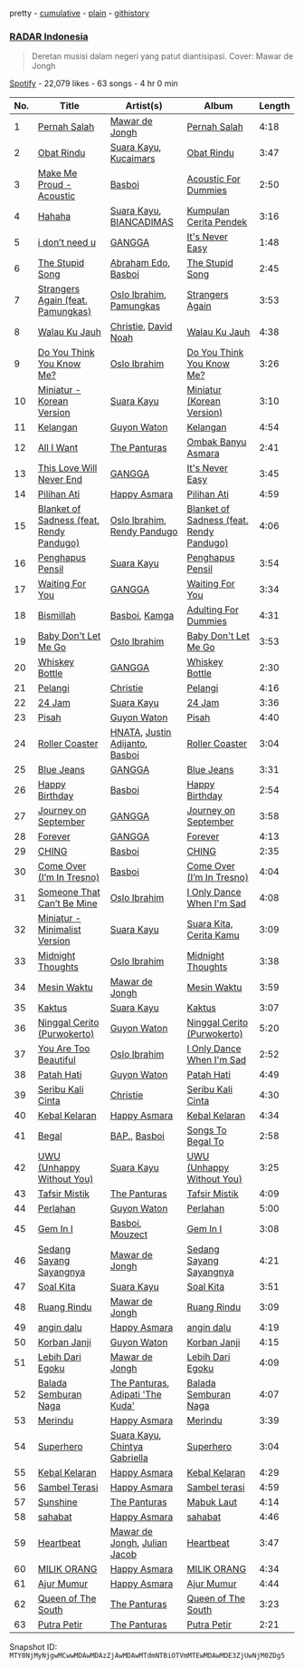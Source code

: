 pretty - [cumulative](/playlists/cumulative/37i9dQZF1DWYxUz0Ouugmb.md) - [plain](/playlists/plain/37i9dQZF1DWYxUz0Ouugmb) - [githistory](https://github.githistory.xyz/mackorone/spotify-playlist-archive/blob/main/playlists/plain/37i9dQZF1DWYxUz0Ouugmb)

### [RADAR Indonesia](https://open.spotify.com/playlist/37i9dQZF1DWYxUz0Ouugmb)

> Deretan musisi dalam negeri yang patut diantisipasi\. Cover: Mawar de Jongh

[Spotify](https://open.spotify.com/user/spotify) - 22,079 likes - 63 songs - 4 hr 0 min

| No. | Title | Artist(s) | Album | Length |
|---|---|---|---|---|
| 1 | [Pernah Salah](https://open.spotify.com/track/1DLIKbsOcsNAoRLlGq6nJM) | [Mawar de Jongh](https://open.spotify.com/artist/6RoZip1Hn7ahR6MjzBKKLK) | [Pernah Salah](https://open.spotify.com/album/3I2QEgfVkBOKLLJAqaegoB) | 4:18 |
| 2 | [Obat Rindu](https://open.spotify.com/track/688SOzohXB8IEWPLlMoHsR) | [Suara Kayu](https://open.spotify.com/artist/327ipGIr9bD3MkLb2eucqC), [Kucaimars](https://open.spotify.com/artist/2qf0FNIDmfNQ3bTi9Gyj90) | [Obat Rindu](https://open.spotify.com/album/61QED0aYIkhiHdt0GC7GK4) | 3:47 |
| 3 | [Make Me Proud \- Acoustic](https://open.spotify.com/track/6Hf6eneXT5MOXoH8zAuZWy) | [Basboi](https://open.spotify.com/artist/0mmlthXmJKSeIhvmXso3z9) | [Acoustic For Dummies](https://open.spotify.com/album/1NUGRzeyEWKvw08uYjdp3q) | 2:50 |
| 4 | [Hahaha](https://open.spotify.com/track/6TeXaBY0c9lIG5x9Qs2s3H) | [Suara Kayu](https://open.spotify.com/artist/327ipGIr9bD3MkLb2eucqC), [BIANCADIMAS](https://open.spotify.com/artist/2p3vbgeu0Y7v7EVJ41Hu9M) | [Kumpulan Cerita Pendek](https://open.spotify.com/album/1YtbLVcymkCfIM5BzocDge) | 3:16 |
| 5 | [i don’t need u](https://open.spotify.com/track/3nrNlNub0uPSexmYXrbhHh) | [GANGGA](https://open.spotify.com/artist/4nd1IvFkUoQinjvYdUmOBI) | [It's Never Easy](https://open.spotify.com/album/6GC6ht6osWTttTsnFXNc8L) | 1:48 |
| 6 | [The Stupid Song](https://open.spotify.com/track/4lfLg684A5uRL9gfNxQ1xx) | [Abraham Edo](https://open.spotify.com/artist/62iByAWLMcsNrR9aGr9gwB), [Basboi](https://open.spotify.com/artist/0mmlthXmJKSeIhvmXso3z9) | [The Stupid Song](https://open.spotify.com/album/5vqqd9xADRv7Sq5ewjv5nx) | 2:45 |
| 7 | [Strangers Again \(feat\. Pamungkas\)](https://open.spotify.com/track/1QYff3eiMnTtCyCmLIUrmp) | [Oslo Ibrahim](https://open.spotify.com/artist/58tCW7poCEjQCqJTaeVsSF), [Pamungkas](https://open.spotify.com/artist/7d86ERlvO5UG44j7Va0Y0C) | [Strangers Again](https://open.spotify.com/album/3q6c8XzlrtbsE3FFdatQtO) | 3:53 |
| 8 | [Walau Ku Jauh](https://open.spotify.com/track/3ornTHHn1dhIymFRJaG7fE) | [Christie](https://open.spotify.com/artist/0ua3HlZNc0psrEhsqAynnr), [David Noah](https://open.spotify.com/artist/4b8KHsSpH8aBRYyi5SPSNJ) | [Walau Ku Jauh](https://open.spotify.com/album/5hpBhQAXmCiv7MPFlOhaqG) | 4:38 |
| 9 | [Do You Think You Know Me?](https://open.spotify.com/track/2PPpy5E9AlP8x2YSso07hx) | [Oslo Ibrahim](https://open.spotify.com/artist/58tCW7poCEjQCqJTaeVsSF) | [Do You Think You Know Me?](https://open.spotify.com/album/2pZYi5d7n0Ns1dBVFodbf3) | 3:26 |
| 10 | [Miniatur \- Korean Version](https://open.spotify.com/track/467o1Qh9ND8VeORTC0gNwW) | [Suara Kayu](https://open.spotify.com/artist/327ipGIr9bD3MkLb2eucqC) | [Miniatur \(Korean Version\)](https://open.spotify.com/album/4MJ0pbU4bbUkdBpN5D9zO0) | 3:10 |
| 11 | [Kelangan](https://open.spotify.com/track/30B1PUSsLPT9hQrNnAPh3C) | [Guyon Waton](https://open.spotify.com/artist/5CROBjCskHMjRlerJor7Gx) | [Kelangan](https://open.spotify.com/album/7fGMY8J1COdJaOjfiJi3oO) | 4:54 |
| 12 | [All I Want](https://open.spotify.com/track/55RcUZy6dOwmuuc58X8iUQ) | [The Panturas](https://open.spotify.com/artist/1eblwVFP5H4whVZrYmXQLl) | [Ombak Banyu Asmara](https://open.spotify.com/album/5sETnYAu5J0G3dMIfGRGBW) | 2:41 |
| 13 | [This Love Will Never End](https://open.spotify.com/track/2TqXDSUrc8zgMMI8KOHjCK) | [GANGGA](https://open.spotify.com/artist/4nd1IvFkUoQinjvYdUmOBI) | [It's Never Easy](https://open.spotify.com/album/6GC6ht6osWTttTsnFXNc8L) | 3:45 |
| 14 | [Pilihan Ati](https://open.spotify.com/track/3ODS3N2Pdtacr7Jxllky2c) | [Happy Asmara](https://open.spotify.com/artist/5423rMdVbchY2cgu0GgH5X) | [Pilihan Ati](https://open.spotify.com/album/5GWUfo0ZgDB2Gt0n4CTjUZ) | 4:59 |
| 15 | [Blanket of Sadness \(feat\. Rendy Pandugo\)](https://open.spotify.com/track/35aPun5RCCmKOWe1a6t8b9) | [Oslo Ibrahim](https://open.spotify.com/artist/58tCW7poCEjQCqJTaeVsSF), [Rendy Pandugo](https://open.spotify.com/artist/04u3fc37nHFKN7GJTSIwI8) | [Blanket of Sadness \(feat\. Rendy Pandugo\)](https://open.spotify.com/album/6l9qAa1aXXW47F9fvaKFuq) | 4:06 |
| 16 | [Penghapus Pensil](https://open.spotify.com/track/018kPIAzYiX8rZefBIyHdI) | [Suara Kayu](https://open.spotify.com/artist/327ipGIr9bD3MkLb2eucqC) | [Penghapus Pensil](https://open.spotify.com/album/4ZIA1vi2rfeVt80IGbh2fK) | 3:54 |
| 17 | [Waiting For You](https://open.spotify.com/track/3tcyNOKOBzLWr45Sg5gi8R) | [GANGGA](https://open.spotify.com/artist/4nd1IvFkUoQinjvYdUmOBI) | [Waiting For You](https://open.spotify.com/album/0dCKftLBkpep9tF6v91uUD) | 3:34 |
| 18 | [Bismillah](https://open.spotify.com/track/5jSsYb2otlowbQELi1HHmc) | [Basboi](https://open.spotify.com/artist/0mmlthXmJKSeIhvmXso3z9), [Kamga](https://open.spotify.com/artist/2dMAOuIpuE5eb55qzpKC9O) | [Adulting For Dummies](https://open.spotify.com/album/1DbVqDub31P40C9YNCcNVG) | 4:31 |
| 19 | [Baby Don't Let Me Go](https://open.spotify.com/track/1NKjWIAEYAjNlzk8qePK8F) | [Oslo Ibrahim](https://open.spotify.com/artist/58tCW7poCEjQCqJTaeVsSF) | [Baby Don't Let Me Go](https://open.spotify.com/album/74FMJYc6vXTplYWmS7hxMY) | 3:53 |
| 20 | [Whiskey Bottle](https://open.spotify.com/track/6FPC5aJiqfqccXxlJoUmwv) | [GANGGA](https://open.spotify.com/artist/4nd1IvFkUoQinjvYdUmOBI) | [Whiskey Bottle](https://open.spotify.com/album/0uoybUEml6qw7kVXXFkBl8) | 2:30 |
| 21 | [Pelangi](https://open.spotify.com/track/0ChdsMA1hWkE2I8pd3cpmd) | [Christie](https://open.spotify.com/artist/0ua3HlZNc0psrEhsqAynnr) | [Pelangi](https://open.spotify.com/album/586n7LNVNnZlcBQjZrdOwN) | 4:16 |
| 22 | [24 Jam](https://open.spotify.com/track/0TQbvVM5D5wAgbF3uhXEsQ) | [Suara Kayu](https://open.spotify.com/artist/327ipGIr9bD3MkLb2eucqC) | [24 Jam](https://open.spotify.com/album/2uK6XYBT5Gsj5ej97qMWzr) | 3:36 |
| 23 | [Pisah](https://open.spotify.com/track/0moK39JPJTSbypvshvH4NH) | [Guyon Waton](https://open.spotify.com/artist/5CROBjCskHMjRlerJor7Gx) | [Pisah](https://open.spotify.com/album/1OK2oRKzT6csqvA0fMCDi1) | 4:40 |
| 24 | [Roller Coaster](https://open.spotify.com/track/3zdLMiip3PdPfGSE10Q9di) | [HNATA](https://open.spotify.com/artist/2SeuwGHnHYfUmvUOMzc23O), [Justin Adijanto](https://open.spotify.com/artist/3jPJR4xjyCwJQSG5JLEbzl), [Basboi](https://open.spotify.com/artist/0mmlthXmJKSeIhvmXso3z9) | [Roller Coaster](https://open.spotify.com/album/7AsxoSgN0BlAQQaRxjFxZP) | 3:04 |
| 25 | [Blue Jeans](https://open.spotify.com/track/4kfjA6WfgKBt7I7YKuDCkU) | [GANGGA](https://open.spotify.com/artist/4nd1IvFkUoQinjvYdUmOBI) | [Blue Jeans](https://open.spotify.com/album/7sO28fbiEU3JbkTcY7vkZi) | 3:31 |
| 26 | [Happy Birthday](https://open.spotify.com/track/5Hs4s5CLgXlFEFe1M3cdKg) | [Basboi](https://open.spotify.com/artist/0mmlthXmJKSeIhvmXso3z9) | [Happy Birthday](https://open.spotify.com/album/7yeVTWzr0IeAso9hQSZ5LQ) | 2:54 |
| 27 | [Journey on September](https://open.spotify.com/track/22PhxtknUvYnNNidP1cuGJ) | [GANGGA](https://open.spotify.com/artist/4nd1IvFkUoQinjvYdUmOBI) | [Journey on September](https://open.spotify.com/album/6Z7AkTjYkglyuDNEYXZd4h) | 3:58 |
| 28 | [Forever](https://open.spotify.com/track/7otwxbmB0dVdjdOAhOmUG6) | [GANGGA](https://open.spotify.com/artist/4nd1IvFkUoQinjvYdUmOBI) | [Forever](https://open.spotify.com/album/5zk4TC5hFLU8psFiQl8A5S) | 4:13 |
| 29 | [CHING](https://open.spotify.com/track/2SBD7hDiuVIRvngQ5tHCBa) | [Basboi](https://open.spotify.com/artist/0mmlthXmJKSeIhvmXso3z9) | [CHING](https://open.spotify.com/album/6eFxr6XC0Aqn9phSP9E4BO) | 2:35 |
| 30 | [Come Over \(I’m In Tresno\)](https://open.spotify.com/track/2TGAMsANnNOj1mZGbwCB2Y) | [Basboi](https://open.spotify.com/artist/0mmlthXmJKSeIhvmXso3z9) | [Come Over \(I’m In Tresno\)](https://open.spotify.com/album/2xuCjLACT2yowlV9XHVkWX) | 4:04 |
| 31 | [Someone That Can’t Be Mine](https://open.spotify.com/track/26gulJKHQJ7ZqPbd66e3I9) | [Oslo Ibrahim](https://open.spotify.com/artist/58tCW7poCEjQCqJTaeVsSF) | [I Only Dance When I'm Sad](https://open.spotify.com/album/3SpFqyFxLOamUvIolMGFGW) | 4:08 |
| 32 | [Miniatur \- Minimalist Version](https://open.spotify.com/track/2Cnmn4jARAPRocw9meEMQq) | [Suara Kayu](https://open.spotify.com/artist/327ipGIr9bD3MkLb2eucqC) | [Suara Kita, Cerita Kamu](https://open.spotify.com/album/5XWEnuQVVXCf2EmxuYSRH0) | 3:09 |
| 33 | [Midnight Thoughts](https://open.spotify.com/track/6FEqIXKSJnEWkiQWd4ucn4) | [Oslo Ibrahim](https://open.spotify.com/artist/58tCW7poCEjQCqJTaeVsSF) | [Midnight Thoughts](https://open.spotify.com/album/4xxohLBOeccaHemf2lOk6w) | 3:38 |
| 34 | [Mesin Waktu](https://open.spotify.com/track/0tATv5Fy2aJXUOMKp2utl0) | [Mawar de Jongh](https://open.spotify.com/artist/6RoZip1Hn7ahR6MjzBKKLK) | [Mesin Waktu](https://open.spotify.com/album/697noPaxXP5UVgvOG808yg) | 3:59 |
| 35 | [Kaktus](https://open.spotify.com/track/31byM0OBU7OoKuVkTrTCOh) | [Suara Kayu](https://open.spotify.com/artist/327ipGIr9bD3MkLb2eucqC) | [Kaktus](https://open.spotify.com/album/15mi7JkXNjMScyGbX1nlTg) | 3:07 |
| 36 | [Ninggal Cerito \(Purwokerto\)](https://open.spotify.com/track/1tZMXvm4sgTDpG9BptQei2) | [Guyon Waton](https://open.spotify.com/artist/5CROBjCskHMjRlerJor7Gx) | [Ninggal Cerito \(Purwokerto\)](https://open.spotify.com/album/3d0aSpkoNMqbygyv6no75f) | 5:20 |
| 37 | [You Are Too Beautiful](https://open.spotify.com/track/7rypINT2fPXEJTAW211dTp) | [Oslo Ibrahim](https://open.spotify.com/artist/58tCW7poCEjQCqJTaeVsSF) | [I Only Dance When I'm Sad](https://open.spotify.com/album/3SpFqyFxLOamUvIolMGFGW) | 2:52 |
| 38 | [Patah Hati](https://open.spotify.com/track/5P86ensnQKHQNfSOdUZ2Vf) | [Guyon Waton](https://open.spotify.com/artist/5CROBjCskHMjRlerJor7Gx) | [Patah Hati](https://open.spotify.com/album/1RbRNiJbus4z5EvZiAj1HE) | 4:49 |
| 39 | [Seribu Kali Cinta](https://open.spotify.com/track/3SrbdfVE2DGOUaHG3kd7rZ) | [Christie](https://open.spotify.com/artist/0ua3HlZNc0psrEhsqAynnr) | [Seribu Kali Cinta](https://open.spotify.com/album/2D3Hb8Wge3s71MyapmTiNz) | 4:30 |
| 40 | [Kebal Kelaran](https://open.spotify.com/track/6TcBc2Bs6PGYIl1oJMbzMR) | [Happy Asmara](https://open.spotify.com/artist/5423rMdVbchY2cgu0GgH5X) | [Kebal Kelaran](https://open.spotify.com/album/0C4eIv3pgBnMJFrhcj8bt5) | 4:34 |
| 41 | [Begal](https://open.spotify.com/track/37hXg8ANTcG13pKX0X16XM) | [BAP.](https://open.spotify.com/artist/1C844mwQd4BOI6pJSgxfiC), [Basboi](https://open.spotify.com/artist/0mmlthXmJKSeIhvmXso3z9) | [Songs To Begal To](https://open.spotify.com/album/0Ji2j5R9apVWxkaF0eADlu) | 2:58 |
| 42 | [UWU \(Unhappy Without You\)](https://open.spotify.com/track/7epyzR1KrrHDOUeieXyxka) | [Suara Kayu](https://open.spotify.com/artist/327ipGIr9bD3MkLb2eucqC) | [UWU \(Unhappy Without You\)](https://open.spotify.com/album/18TVJDxgsRqJlHU62hnJoJ) | 3:25 |
| 43 | [Tafsir Mistik](https://open.spotify.com/track/0aPepMh9otBMbV4xKmiRtq) | [The Panturas](https://open.spotify.com/artist/1eblwVFP5H4whVZrYmXQLl) | [Tafsir Mistik](https://open.spotify.com/album/4b20NkzkPuqNDXmhcQ8gHi) | 4:09 |
| 44 | [Perlahan](https://open.spotify.com/track/01TdkJ0lorIzBsdks8X1Tb) | [Guyon Waton](https://open.spotify.com/artist/5CROBjCskHMjRlerJor7Gx) | [Perlahan](https://open.spotify.com/album/13KPnJMze6Ndt2u2KgSrtG) | 5:00 |
| 45 | [Gem In I](https://open.spotify.com/track/24CX75uSDkTyLsbxqigA9V) | [Basboi](https://open.spotify.com/artist/0mmlthXmJKSeIhvmXso3z9), [Mouzect](https://open.spotify.com/artist/4UA5XcAGTnqceTGGWGg9mu) | [Gem In I](https://open.spotify.com/album/7sGZvHUbo1bsAy513vYld3) | 3:08 |
| 46 | [Sedang Sayang Sayangnya](https://open.spotify.com/track/10CbwBfusPvPWuzuTLeMdm) | [Mawar de Jongh](https://open.spotify.com/artist/6RoZip1Hn7ahR6MjzBKKLK) | [Sedang Sayang Sayangnya](https://open.spotify.com/album/4ZKpExW4zWApID8pudhNE9) | 4:21 |
| 47 | [Soal Kita](https://open.spotify.com/track/14rpraFulfsWytcg4kMtLz) | [Suara Kayu](https://open.spotify.com/artist/327ipGIr9bD3MkLb2eucqC) | [Soal Kita](https://open.spotify.com/album/6jgYTIvlTMtNH1XBmVu3FA) | 3:51 |
| 48 | [Ruang Rindu](https://open.spotify.com/track/7GaqO0Mddb1W2bMmV3g6Kx) | [Mawar de Jongh](https://open.spotify.com/artist/6RoZip1Hn7ahR6MjzBKKLK) | [Ruang Rindu](https://open.spotify.com/album/18jRL6EcPhjPYeKEnF2jmY) | 3:09 |
| 49 | [angin dalu](https://open.spotify.com/track/658ox296pj18QSjzTBGWWy) | [Happy Asmara](https://open.spotify.com/artist/5423rMdVbchY2cgu0GgH5X) | [angin dalu](https://open.spotify.com/album/398tNxv0AePP2zEWNYOmKs) | 4:19 |
| 50 | [Korban Janji](https://open.spotify.com/track/5AZ41aRMKszALdu5qm4sju) | [Guyon Waton](https://open.spotify.com/artist/5CROBjCskHMjRlerJor7Gx) | [Korban Janji](https://open.spotify.com/album/3xgzFV9CWB4WqufuiN6HBX) | 4:15 |
| 51 | [Lebih Dari Egoku](https://open.spotify.com/track/4vh193RZbEEBanSG0719Wh) | [Mawar de Jongh](https://open.spotify.com/artist/6RoZip1Hn7ahR6MjzBKKLK) | [Lebih Dari Egoku](https://open.spotify.com/album/3Q11b83KaQfF6KjjKMiRYu) | 4:09 |
| 52 | [Balada Semburan Naga](https://open.spotify.com/track/2RtoG9G8lFbdcMqXMLP05j) | [The Panturas](https://open.spotify.com/artist/1eblwVFP5H4whVZrYmXQLl), [Adipati 'The Kuda'](https://open.spotify.com/artist/6swIALUfGBjKO9eGwHpipX) | [Balada Semburan Naga](https://open.spotify.com/album/4dlBcajEgrrep6NtFGM0s6) | 4:07 |
| 53 | [Merindu](https://open.spotify.com/track/4hERzfQ6Aiu5pKSqCeiAab) | [Happy Asmara](https://open.spotify.com/artist/5423rMdVbchY2cgu0GgH5X) | [Merindu](https://open.spotify.com/album/2tWvLOzIXczbXws6GeM0YE) | 3:39 |
| 54 | [Superhero](https://open.spotify.com/track/2XGFYZMzanUbWNSfox0U2z) | [Suara Kayu](https://open.spotify.com/artist/327ipGIr9bD3MkLb2eucqC), [Chintya Gabriella](https://open.spotify.com/artist/1o0MfrMPYehxn9ieyHbk1Q) | [Superhero](https://open.spotify.com/album/7ke39l8r5Zu7MgMfqEaSt1) | 3:04 |
| 55 | [Kebal Kelaran](https://open.spotify.com/track/2PJt7EOOh92Khzjr9T7QTq) | [Happy Asmara](https://open.spotify.com/artist/5423rMdVbchY2cgu0GgH5X) | [Kebal Kelaran](https://open.spotify.com/album/39PM31EBVu9TUyeql8wJhz) | 4:29 |
| 56 | [Sambel Terasi](https://open.spotify.com/track/1i1vBILMIPrdSykyIHS6JV) | [Happy Asmara](https://open.spotify.com/artist/5423rMdVbchY2cgu0GgH5X) | [Sambel terasi](https://open.spotify.com/album/1AH9wWrPKRzvydpQLk2ta1) | 4:59 |
| 57 | [Sunshine](https://open.spotify.com/track/3hg1tMeMdz9SUeAwf9dscu) | [The Panturas](https://open.spotify.com/artist/1eblwVFP5H4whVZrYmXQLl) | [Mabuk Laut](https://open.spotify.com/album/33y0fKhUcFcUeGv31HH4mg) | 4:14 |
| 58 | [sahabat](https://open.spotify.com/track/2CTq462kUxg8yu9oWt3seb) | [Happy Asmara](https://open.spotify.com/artist/5423rMdVbchY2cgu0GgH5X) | [sahabat](https://open.spotify.com/album/6UfIzBcTa1Zrkl8R2TicQo) | 4:46 |
| 59 | [Heartbeat](https://open.spotify.com/track/4pGGz0mCKGyORnYXIxcmd1) | [Mawar de Jongh](https://open.spotify.com/artist/6RoZip1Hn7ahR6MjzBKKLK), [Julian Jacob](https://open.spotify.com/artist/3hF7qPC3gzhtfaKANEhKB9) | [Heartbeat](https://open.spotify.com/album/7hez8uQfAf80j8KI1oj2Bb) | 3:47 |
| 60 | [MILIK ORANG](https://open.spotify.com/track/4eV2IIMNfS8SO5nvmsMZ37) | [Happy Asmara](https://open.spotify.com/artist/5423rMdVbchY2cgu0GgH5X) | [MILIK ORANG](https://open.spotify.com/album/42JxMwHI7LXX9a6q8gNV1O) | 4:34 |
| 61 | [Ajur Mumur](https://open.spotify.com/track/30NDRknWvH6eRPIZwERRQJ) | [Happy Asmara](https://open.spotify.com/artist/5423rMdVbchY2cgu0GgH5X) | [Ajur Mumur](https://open.spotify.com/album/4pNFORxfVZ4gfBaaogJMFy) | 4:44 |
| 62 | [Queen of The South](https://open.spotify.com/track/65Y2vY9zirG11USMyryRqu) | [The Panturas](https://open.spotify.com/artist/1eblwVFP5H4whVZrYmXQLl) | [Queen of The South](https://open.spotify.com/album/6Y0eJDOJccyw6nmrGFNFwk) | 3:23 |
| 63 | [Putra Petir](https://open.spotify.com/track/1YLuNkA0rSZkJiQJqnWYkP) | [The Panturas](https://open.spotify.com/artist/1eblwVFP5H4whVZrYmXQLl) | [Putra Petir](https://open.spotify.com/album/6NCzDjlMh8oLKEaW6HbJAX) | 2:21 |

Snapshot ID: `MTY0NjMyNjgwMCwwMDAwMDAzZjAwMDAwMTdmNTBiOTVmMTEwMDAwMDE3ZjUwNjM0ZDg5`